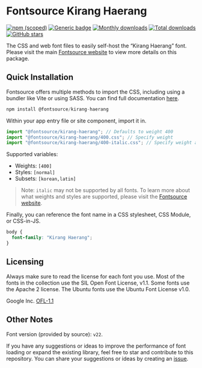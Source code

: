 # Fontsource Kirang Haerang

[![npm (scoped)](https://img.shields.io/npm/v/@fontsource/kirang-haerang?color=brightgreen)](https://www.npmjs.com/package/@fontsource/kirang-haerang) [![Generic badge](https://img.shields.io/badge/fontsource-passing-brightgreen)](https://github.com/fontsource/fontsource) [![Monthly downloads](https://badgen.net/npm/dm/@fontsource/kirang-haerang)](https://github.com/fontsource/fontsource) [![Total downloads](https://badgen.net/npm/dt/@fontsource/kirang-haerang)](https://github.com/fontsource/fontsource) [![GitHub stars](https://img.shields.io/github/stars/fontsource/fontsource.svg?style=social&label=Star)](https://github.com/fontsource/fontsource/stargazers)

The CSS and web font files to easily self-host the “Kirang Haerang” font. Please visit the main [Fontsource website](https://fontsource.org/fonts/kirang-haerang) to view more details on this package.

## Quick Installation

Fontsource offers multiple methods to import the CSS, including using a bundler like Vite or using SASS. You can find full documentation [here](https://fontsource.org/docs/getting-started/introduction).

```javascript
npm install @fontsource/kirang-haerang
```

Within your app entry file or site component, import it in.

```javascript
import "@fontsource/kirang-haerang"; // Defaults to weight 400
import "@fontsource/kirang-haerang/400.css"; // Specify weight
import "@fontsource/kirang-haerang/400-italic.css"; // Specify weight and style
```

Supported variables:
- Weights: `[400]`
- Styles: `[normal]`
- Subsets: `[korean,latin]`

> Note: `italic` may not be supported by all fonts. To learn more about what weights and styles are supported, please visit the [Fontsource website](https://fontsource.org/fonts/kirang-haerang).

Finally, you can reference the font name in a CSS stylesheet, CSS Module, or CSS-in-JS.

```css
body {
  font-family: "Kirang Haerang";
}
```

## Licensing
Always make sure to read the license for each font you use. Most of the fonts in the collection use the SIL Open Font License, v1.1. Some fonts use the Apache 2 license. The Ubuntu fonts use the Ubuntu Font License v1.0.

Google Inc.
[OFL-1.1](http://scripts.sil.org/OFL)

## Other Notes
Font version (provided by source): `v22`.

If you have any suggestions or ideas to improve the performance of font loading or expand the existing library, feel free to star and contribute to this repository. You can share your suggestions or ideas by creating an [issue](https://github.com/fontsource/fontsource/issues).